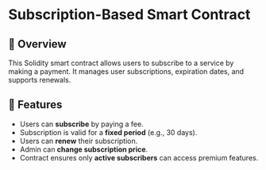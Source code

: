 # Subscription-Based Smart Contract

## 📜 Overview
This Solidity smart contract allows users to subscribe to a service by making a payment. It manages user subscriptions, expiration dates, and supports renewals.

## 🚀 Features
- Users can **subscribe** by paying a fee.
- Subscription is valid for a **fixed period** (e.g., 30 days).
- Users can **renew** their subscription.
- Admin can **change subscription price**.
- Contract ensures only **active subscribers** can access premium features.
